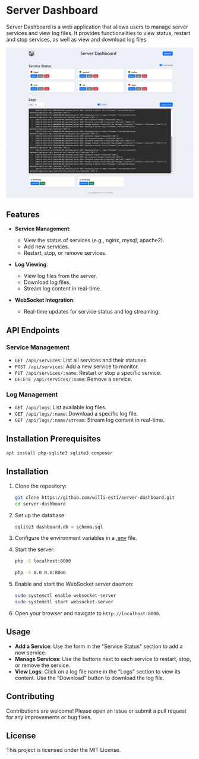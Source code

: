 # Server Dashboard

Server Dashboard is a web application that allows users to manage server services and view log files. It provides functionalities to view status, restart and stop services, as well as view and download log files.

![Server Dashboard](server-dashboard.jpeg)

## Features

- **Service Management**:
  - View the status of services (e.g., nginx, mysql, apache2).
  - Add new services.
  - Restart, stop, or remove services.

- **Log Viewing**:
  - View log files from the server.
  - Download log files.
  - Stream log content in real-time.

- **WebSocket Integration**:
  - Real-time updates for service status and log streaming.

## API Endpoints

### Service Management

- `GET /api/services`: List all services and their statuses.
- `POST /api/services`: Add a new service to monitor.
- `PUT /api/services/:name`: Restart or stop a specific service.
- `DELETE /api/services/:name`: Remove a service.

### Log Management

- `GET /api/logs`: List available log files.
- `GET /api/logs/:name`: Download a specific log file.
- `GET /api/logs/:name/stream`: Stream log content in real-time.

## Installation Prerequisites

```sh
apt install php-sqlite3 sqlite3 composer
```

## Installation

1. Clone the repository:
    ```sh
    git clone https://github.com/willi-esti/server-dashboard.git
    cd server-dashboard
    ```

2. Set up the database:
    ```sh
    sqlite3 dashboard.db < schema.sql
    ```

3. Configure the environment variables in a [.env](https://github.com/willi-esti/server-dashboard/blob/master/.env.example) file.

4. Start the server:
    ```sh
    php -S localhost:8000
    ```
    ```sh
    php -S 0.0.0.0:8000
    ```

5. Enable and start the WebSocket server daemon:
    ```sh
    sudo systemctl enable websocket-server
    sudo systemctl start websocket-server
    ```

6. Open your browser and navigate to `http://localhost:8000`.

## Usage

- **Add a Service**: Use the form in the "Service Status" section to add a new service.
- **Manage Services**: Use the buttons next to each service to restart, stop, or remove the service.
- **View Logs**: Click on a log file name in the "Logs" section to view its content. Use the "Download" button to download the log file.

## Contributing

Contributions are welcome! Please open an issue or submit a pull request for any improvements or bug fixes.

## License

This project is licensed under the MIT License.
